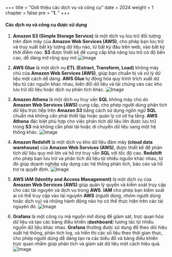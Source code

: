 +++
title = "Giới thiệu các dịch vụ và công cụ"
date = 2024
weight = 1
chapter = false
pre = "<b>1. </b>"
+++

#### Các dịch vụ và công cụ được sử dụng

1. **Amazon S3 (Simple Storage Service)** là một dịch vụ lưu trữ đối tượng trên đám mây của **Amazon Web Services (AWS)**, cho phép bạn lưu trữ và truy xuất bất kỳ lượng dữ liệu nào, từ bất kỳ đâu trên web, vào bất kỳ thời điểm nào. **S3** được thiết kế để cung cấp khả năng lưu trữ có độ bền cao, dễ dàng mở rộng quy mô
![Image](../../images/1/S3.png?width=5pc)

2. **AWS Glue** là một dịch vụ **ETL (Extract, Transform, Load)** không máy chủ của **Amazon Web Services (AWS)**, giúp bạn chuẩn bị và xử lý dữ liệu một cách dễ dàng. **AWS Glue** tự động hóa quy trình trích xuất dữ liệu từ các nguồn khác nhau, biến đổi dữ liệu và tải chúng vào các kho lưu trữ dữ liệu hoặc dịch vụ phân tích khác.
![Image](../../images/1/glue.png?width=5pc)

3. **Amazon Athena** là một dịch vụ truy vấn **SQL** không máy chủ do **Amazon Web Services (AWS)** cung cấp, cho phép người dùng phân tích dữ liệu trực tiếp trên **Amazon S3** bằng cách sử dụng ngôn ngữ **SQL** chuẩn mà không cần phải thiết lập hoặc quản lý cơ sở hạ tầng. **AWS Athena** đặc biệt phù hợp cho việc phân tích dữ liệu lớn được lưu trữ trong **S3** mà không cần phải tải hoặc di chuyển dữ liệu sang một hệ thống khác.
![Image](../../images/1/athena.png?width=5pc)

4. **Amazon Redshift** là một dịch vụ kho dữ liệu đám mây **(cloud data warehouse)** của **Amazon Web Services (AWS)**, được thiết kế để phân tích dữ liệu quy mô lớn và hỗ trợ truy vấn **SQL** với tốc độ cao. **Redshift** cho phép bạn lưu trữ và phân tích dữ liệu từ nhiều nguồn khác nhau, từ đó giúp doanh nghiệp xây dựng các hệ thống phân tích, báo cáo và hỗ trợ ra quyết định.
![Image](../../images/1/redshift.png?width=5pc)

5. **AWS IAM (Identity and Access Management)** là một dịch vụ của **Amazon Web Services (AWS)** giúp quản lý quyền và kiểm soát truy cập cho các tài nguyên và dịch vụ trong **AWS**. **IAM** cho phép bạn kiểm soát ai có thể truy cập vào tài nguyên **AWS** (người dùng, nhóm người dùng hoặc dịch vụ) và những hành động nào họ có thể thực hiện trên các tài nguyên đó.
![Image](../../images/1/IAM.png?width=5pc)

6. **Grafana** là một công cụ mã nguồn mở dùng để giám sát, trực quan hóa dữ liệu và tạo các bảng điều khiển (**dashboard**) tương tác từ nhiều nguồn dữ liệu khác nhau. **Grafana** thường được sử dụng để theo dõi hiệu suất hệ thống, phân tích log, và hiển thị các số liệu theo thời gian thực, cho phép người dùng dễ dàng tạo ra các biểu đồ và bảng điều khiển trực quan nhằm giúp phân tích và giám sát dữ liệu một cách hiệu quả.
![Image](../../images/1/grafana.png?width=5pc)